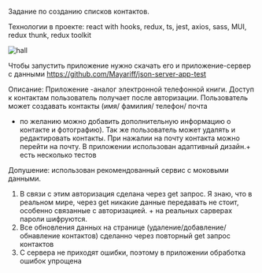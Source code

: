 Задание по созданию списков контактов.

Технологии в проекте:
react with hooks, redux, ts, jest, axios, sass, MUI, redux thunk, redux toolkit

![hall](https://github.com/Mayariff/testTask/blob/master/src/giv/demo.gif)

Чтобы запустить приложение нужно скачать его
и приложение-сервер с данными https://github.com/Mayariff/json-server-app-test



Описание:
Приложение -аналог электронной телефонной книги.
Доступ к контактам пользователь получает после авторизации.
Пользователь может создавать контакты (имя/ фамилия/ телефон/ почта
+ по желанию можно добавить дополнительную информацию о контакте и фотографию).
  Так же пользователь может удалять и редактировать контакты.
  При нажалии на почту контакта можно перейти на почту.
  В приложении использован адаптивный дизайн.+ есть несколько тестов

Допушение:
использован рекомендованный сервис с моковыми данными.
1) В связи с этим авторизация сделана через get запрос.
   Я знаю, что в реальном мире, через get никакие данные передавать не стоит,
   особенно связанные с авторизацией. + на реальных сарверах  пароли шифруются.
2) Все обновления данных на странице (удаление/добавление/обнавление контактов)
   сделанно через повторный get запрос  контактов
3) С сервера не приходят ошибки, поэтому в приложении обработка ошибок упрощена